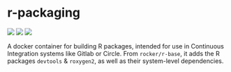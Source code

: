 # r-packaging

[![](https://images.microbadger.com/badges/image/methodsconsultants/r-packaging.svg)](https://microbadger.com/images/methodsconsultants/r-packaging)
[![](https://img.shields.io/docker/pulls/methodsconsultants/r-packaging.svg)](https://hub.docker.com/r/methodsconsultants/r-packaging)
[![](https://img.shields.io/docker/automated/methodsconsultants/r-packaging.svg)](https://hub.docker.com/r/methodsconsultants/r-packaging/builds)

A docker container for building R packages, intended for use in Continuous Integration systems like Gitlab or Circle.
From `rocker/r-base`, it adds the R packages `devtools` & `roxygen2`, as well as their system-level dependencies.
